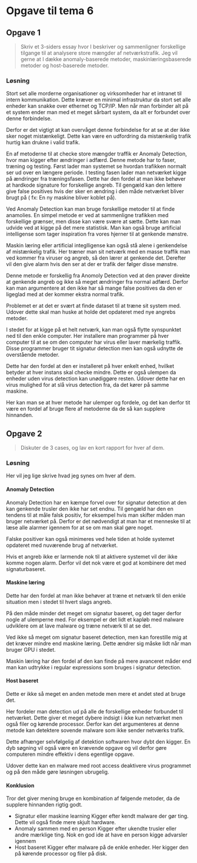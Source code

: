 # Opgave til tema 6

## Opgave 1

> Skriv et 3-siders essay hvor I beskriver og sammenligner forskellige tilgange til at analysere store mængder af netværkstrafik.
> Jeg vil gerne at I dække anomaly-baserede metoder, maskinlæringsbaserede metoder og host-baserede metoder.

### Løsning

Stort set alle morderne organisationer og virksomheder har et intranet til intern
kommunikation.
Dette kræver en minimal infrastruktur da stort set alle enheder kan snakke over
ethernet og TCP/IP.
Men når man forbinder alt på et system ender man med et meget sårbart system, da
alt er forbundet over denne forbindelse.

Derfor er det vigtigt at kan overvåget denne forbindelse for at se at der ikke
sker noget mistænkeligt.
Dette kan være en udfordring da mistænkelig trafik hurtig kan drukne i valid trafik.

En af metoderne til at checke store mængder traffik er Anomaly Detection, hvor
man kigger efter ændringer i adfærd.
Denne metode har to faser, træning og testing.
Først lader man systemet se hvordan trafikken normalt ser ud over en længere
periode.
I testing fasen lader man netværket kigge på ændringer fra træningsfasen.
Dette har den fordel at man ikke behøver at hardkode signature for forskellige
angreb.
Til gengæld kan den lettere give false positives hvis der sker en ændring i den
måde netværket bliver brugt på ( fx: En ny maskine bliver koblet på).

Ved Anomaly Detection kan man bruge forskellige metoder til at finde anamolies.
En simpel metode er ved at sammenligne trafikken med forskellige grænser, men disse kan være svære at sætte.
Dette kan man udvide ved at kigge på det mere statistisk.
Man kan også bruge artificial intelligense som tager inspiration fra vores hjerner til at genkende
mønstre.

Maskin læring eller artificial integlligense kan også stå alene i genkendelse af
mistænkelig trafik.
Her træner man sit netværk med en masse traffik man ved kommer fra viruser og angreb,
så den lærer at genkende det.
Derefter vil den give alarm hvis den ser at der er trafik der følger disse mønstre.

Denne metode er forskellig fra Anomoly Detection ved at den prøver direkte at
genkende angreb og ikke så meget ændringer fra normal adfærd.
Derfor kan man argumentere at den ikke har så mange false positives da den er
ligeglad med at der kommer ekstra normal trafik.

Problemet er at det er svært at finde dataset til at træne sit system med.
Udover dette skal man huske at holde det opdateret med nye angrebs metoder.

I stedet for at kigge på et helt netværk, kan man også flytte synspunktet ned til
den enkle computer.
Her installere man programmer på hver computer til at se om den computer har virus
eller laver mærkelig traffik.
Disse programmer bruger tit signatur detection men kan også udnytte de overstående metoder.

Dette har den fordel at den er installeret på hver enkelt enhed, hvilket betyder
at hver instans skal checke mindre.
Dette er også ulempen da enheder uden virus detection kan unødiggøre resten.
Udover dette har en virus mulighed for at slå virus detection fra, da det kører
på samme maskine.

Her kan man se at hver metode har ulemper og fordele, og det kan derfor tit være
en fordel af bruge flere af metoderne da de så kan supplere hinnanden.

## Opgave 2

> Diskuter de 3 cases, og lav en kort rapport for hver af dem.

### Løsning

Her vil jeg lige skrive hvad jeg synes om hver af dem.

#### Anomaly Detection

Anomaly Detection har en kæmpe forvel over for signatur detection at den kan genkende
trusler den ikke har set endnu.
Til gengæld har den en tendens til at måle falsk positiv, for eksempel hvis man skifter
måden man bruger netværket på.
Derfor er det nødvendigt at man har et menneske til at læse alle alarmer igennem
for at se om man skal gøre noget.

Falske positiver kan også minimeres ved hele tiden at holde systemet opdateret med nuværende brug af netværket.

Hvis et angreb ikke er larmende nok til at aktivere systemet vil der ikke komme nogen alarm.
Derfor vil det nok være et god at kombinere det med signaturbaseret.

#### Maskine læring

Dette har den fordel at man ikke behøver at træne et netværk til den enkle
situation men i stedet til hvert slags angreb.

På den måde minder det meget om signatur baseret, og det tager derfor nogle af
ulemperne med.
For eksempel er det lidt et kapløb med malware udviklere om at lave malware og
træne netværk til at se det.

Ved ikke så meget om signatur baseret detection, men kan forestille mig at det
kræver mindre end maskine læring.
Dette ændrer sig måske lidt når man bruger GPU i stedet.

Maskin læring har den fordel af den kan finde på mere avanceret måder end
man kan udtrykke i regular expressions som bruges i signatur detection.

#### Host baseret

Dette er ikke så meget en anden metode men mere et andet sted at bruge det.

Her fordeler man detection ud på alle de forskellige enheder forbundet til netværket.
Dette giver et meget dybere indsigt i ikke kun netværket men også filer og kørende
processor.
Derfor kan det argumenteres at denne metode kan detektere sovende malware som ikke
sender netværks trafik.

Dette afhænger selvfølgelig af detektion softwaren hvor dybt den kigger.
En dyb søgning vil også være en krævende opgave og vil derfor gøre computeren
mindre effektiv i dens egentlige opgave.

Udover dette kan en malware med root access deaktivere virus programmet og på
den måde gøre løsningen ubrugelig.

#### Konklusion

Tror det giver mening bruge en kombination af følgende metoder, da de supplere
hinnanden rigtig godt.

- Signatur eller maskine learning
    Kigger efter kendt malware der gør ting.
    Dette vil også finde mere skjult hardware.
- Anomaly sammen med en person
    Kigger efter ukendte trusler eller andre mærklige ting.
    Nok en god ide at have en person kigge advarsler igennem
- Host baseret
    Kigger efter malware på de enkle enheder.
    Her kigger den på kørende processor og filer på disk.


